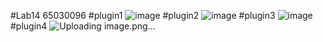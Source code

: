 #Lab14 65030096
#plugin1
![image](https://github.com/ThanaloekKaisai/COM-LAB-I-LabSheet-Week-14-65030096/assets/144195683/036b0b79-530c-4462-9e0b-1c3a5518c00d)
#plugin2
![image](https://github.com/ThanaloekKaisai/COM-LAB-I-LabSheet-Week-14-65030096/assets/144195683/93853877-17ec-4ecd-82f2-f168e6df9673)
#plugin3
![image](https://github.com/ThanaloekKaisai/COM-LAB-I-LabSheet-Week-14-65030096/assets/144195683/5cabcaa9-6914-4516-80e6-ed3deef9a202)
#plugin4
![Uploading image.png…]()
